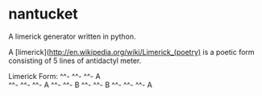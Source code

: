 nantucket
=========
A limerick generator written in python.

A [limerick](http://en.wikipedia.org/wiki/Limerick_(poetry) is a poetic form consisting of 5 lines of antidactyl meter.

Limerick Form:
^^- ^^- ^^-    A  
^^- ^^- ^^-    A
^^- ^^-        B
^^- ^^-        B
^^- ^^- ^^-    A